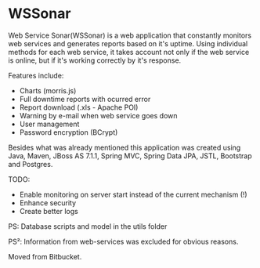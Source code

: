 # WSSonar

Web Service Sonar(WSSonar) is a web application that constantly monitors web services and generates reports based on it's uptime.
Using individual methods for each web service, it takes account not only if the web service is online, but if it's working correctly by it's response.

Features include:
* Charts (morris.js)
* Full downtime reports with ocurred error 
* Report download (.xls - Apache POI)
* Warning by e-mail when web service goes down
* User management
* Password encryption (BCrypt)

Besides what was already mentioned this application was created using Java, Maven, JBoss AS 7.1.1, Spring MVC, Spring Data JPA, JSTL, Bootstrap and Postgres.

TODO:
* Enable monitoring on server start instead of the current mechanism (!)
* Enhance security
* Create better logs


PS: Database scripts and model in the utils folder

PS²: Information from web-services was excluded for obvious reasons.



Moved from Bitbucket.
